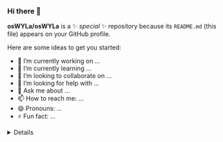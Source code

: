 ### Hi there 👋


**osWYLa/osWYLa** is a ✨ _special_ ✨ repository because its `README.md` (this file) appears on your GitHub profile.

Here are some ideas to get you started:

- 🔭 I’m currently working on ...
- 🌱 I’m currently learning ...
- 👯 I’m looking to collaborate on ...
- 🤔 I’m looking for help with ...
- 💬 Ask me about ...
- 📫 How to reach me: ...
- 😄 Pronouns: ...
- ⚡ Fun fact: ...

<details>
        <img align="left" alt="osWYLa" src="https://github-readme-stats-fork-tau.vercel.app/api?username=osWYLa&show_icons=true&theme=transparent#gh-dark-mode-only"/>
        <img align="right" alt="osWYLa" src="https://github-readme-stats-fork-tau.vercel.app/api/top-langs/?username=osWYLa&layout=compact&langs_count=8"/>
</details>

